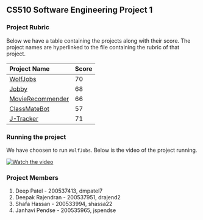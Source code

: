 ## CS510 Software Engineering Project 1

### Project Rubric
Below we have a table containing the projects along with their score. The project names are hyperlinked to the file containing the rubric of that project.

| Project Name | Score |
| :------ | :---- |
| [WolfJobs](https://github.com/deepr41/CS510-SE/blob/main/proj1/Rubrics/WolfJobs.md) | 70 |
| [Jobby](https://github.com/deepr41/CS510-SE/blob/main/proj1/Rubrics/Jobby.md) | 68 |
| [MovieRecommender](https://github.com/deepr41/CS510-SE/blob/main/proj1/Rubrics/MovieRecommender.md) | 66 |
| [ClassMateBot](https://github.com/deepr41/CS510-SE/blob/main/proj1/Rubrics/ClassMateBot.md) | 57 |
| [J-Tracker](https://github.com/deepr41/CS510-SE/blob/main/proj1/Rubrics/J-Tracker.md) | 71 |

### Running the project
We have choosen to run `WolfJobs`. Below is the video of the project running.

[![Watch the video](https://img.youtube.com/vi/OVU-eKedhOQ/0.jpg)](https://youtu.be/OVU-eKedhOQ)

### Project Members
1. Deep Patel - 200537413, dmpatel7
2. Deepak Rajendran - 200537951, drajend2
3. Shafa Hassan - 200533994, shassa22
4. Janhavi Pendse - 200535965, jspendse
